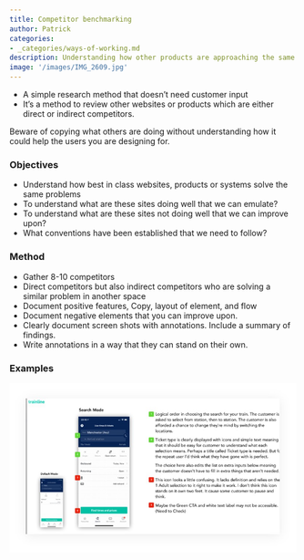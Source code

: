 ```yaml
---
title: Competitor benchmarking
author: Patrick
categories:
- _categories/ways-of-working.md
description: Understanding how other products are approaching the same problem.
image: '/images/IMG_2609.jpg'
---
```

* A simple research method that doesn’t need customer input
* It’s a method to review other websites or products which are either direct or indirect competitors.

Beware of copying what others are doing without understanding how it could help the users you are designing for.

### Objectives

* Understand how best in class websites, products or systems solve the same problems
* To understand what are these sites doing well that we can emulate?
* To understand what are these sites not doing well that we can improve upon?
* What conventions have been established that we need to follow?

### Method

* Gather 8-10 competitors
* Direct competitors but also indirect competitors who are solving a similar problem in another space
* Document positive features, Copy, layout of element, and flow
* Document negative elements that you can improve upon.
* Clearly document screen shots with annotations. Include a summary of findings.
* Write annotations in a way that they can stand on their own.

### Examples

![Competitor benchmark](/images/competitor.jpg)